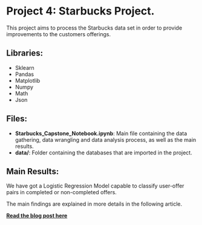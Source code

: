 # Project 4: Starbucks Project.
This project aims to process the Starbucks data set in order to provide improvements to the customers offerings.

## Libraries:
- Sklearn
- Pandas
- Matplotlib
- Numpy
- Math
- Json

## Files:
- **Starbucks_Capstone_Notebook.ipynb**: Main file containing the data gathering, data wrangling and data analysis process, as well as the main results.
- **data/**: Folder containing the databases that are imported in the project.

## Main Results:
We have got a Logistic Regression Model capable to classify user-offer pairs in completed or non-completed offers.

The main findings are explained in more details in the following article.

[**Read the blog post here**](https://medium.com/@diegorzo/assessing-starbucks-data-1a2d506f2d74)
